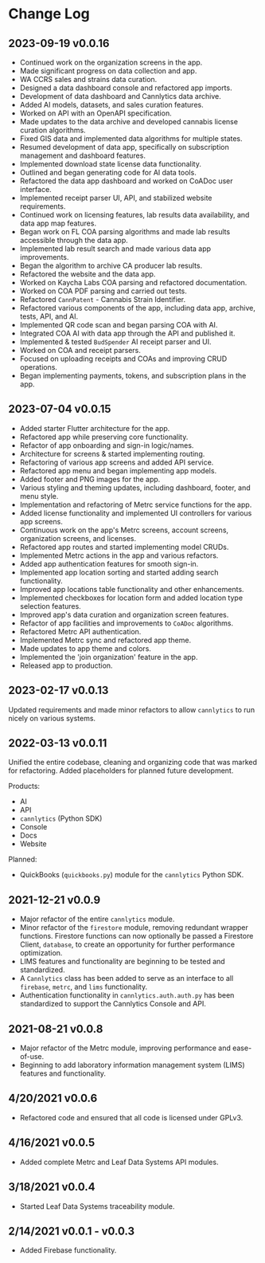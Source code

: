# Change Log

## 2023-09-19 v0.0.16

- Continued work on the organization screens in the app.
- Made significant progress on data collection and app.
- WA CCRS sales and strains data curation.
- Designed a data dashboard console and refactored app imports.
- Development of data dashboard and Cannlytics data archive.
- Added AI models, datasets, and sales curation features.
- Worked on API with an OpenAPI specification.
- Made updates to the data archive and developed cannabis license curation algorithms.
- Fixed GIS data and implemented data algorithms for multiple states.
- Resumed development of data app, specifically on subscription management and dashboard features.
- Implemented download state license data functionality.
- Outlined and began generating code for AI data tools.
- Refactored the data app dashboard and worked on CoADoc user interface.
- Implemented receipt parser UI, API, and stabilized website requirements.
- Continued work on licensing features, lab results data availability, and data app map features.
- Began work on FL COA parsing algorithms and made lab results accessible through the data app.
- Implemented lab result search and made various data app improvements.
- Began the algorithm to archive CA producer lab results.
- Refactored the website and the data app.
- Worked on Kaycha Labs COA parsing and refactored documentation.
- Worked on COA PDF parsing and carried out tests.
- Refactored `CannPatent` - Cannabis Strain Identifier.
- Refactored various components of the app, including data app, archive, tests, API, and AI.
- Implemented QR code scan and began parsing COA with AI.
- Integrated COA AI with data app through the API and published it.
- Implemented & tested `BudSpender` AI receipt parser and UI.
- Worked on COA and receipt parsers.
- Focused on uploading receipts and COAs and improving CRUD operations.
- Began implementing payments, tokens, and subscription plans in the app.

## 2023-07-04 v0.0.15

- Added starter Flutter architecture for the app.
- Refactored app while preserving core functionality.
- Refactor of app onboarding and sign-in logic/names.
- Architecture for screens & started implementing routing.
- Refactoring of various app screens and added API service.
- Refactored app menu and began implementing app models.
- Added footer and PNG images for the app.
- Various styling and theming updates, including dashboard, footer, and menu style.
- Implementation and refactoring of Metrc service functions for the app.
- Added license functionality and implemented UI controllers for various app screens.
- Continuous work on the app's Metrc screens, account screens, organization screens, and licenses.
- Refactored app routes and started implementing model CRUDs.
- Implemented Metrc actions in the app and various refactors.
- Added app authentication features for smooth sign-in.
- Implemented app location sorting and started adding search functionality.
- Improved app locations table functionality and other enhancements.
- Implemented checkboxes for location form and added location type selection features.
- Improved app's data curation and organization screen features.
- Refactor of app facilities and improvements to `CoADoc` algorithms.
- Refactored Metrc API authentication.
- Implemented Metrc sync and refactored app theme.
- Made updates to app theme and colors.
- Implemented the 'join organization' feature in the app.
- Released app to production.

## 2023-02-17 v0.0.13

Updated requirements and made minor refactors to allow `cannlytics` to run nicely on various systems.

## 2022-03-13 v0.0.11

Unified the entire codebase, cleaning and organizing code that was marked for refactoring. Added placeholders for planned future development.

Products:

- AI
- API
- `cannlytics` (Python SDK)
- Console
- Docs
- Website

Planned:

- QuickBooks (`quickbooks.py`) module for the `cannlytics` Python SDK.

## 2021-12-21 v0.0.9

- Major refactor of the entire `cannlytics` module.
- Minor refactor of the `firestore` module, removing redundant wrapper functions. Firestore functions can now optionally be passed a Firestore Client, `database`, to create an opportunity for further performance optimization.
- LIMS features and functionality are beginning to be tested and standardized.
- A `Cannlytics` class has been added to serve as an interface to all `firebase`, `metrc`, and `lims` functionality.
- Authentication functionality in `cannlytics.auth.auth.py` has been standardized to support the Cannlytics Console and API.

## 2021-08-21 v0.0.8

- Major refactor of the Metrc module, improving performance and ease-of-use.
- Beginning to add laboratory information management system (LIMS) features and functionality.

## 4/20/2021 v0.0.6

- Refactored code and ensured that all code is licensed under GPLv3.

## 4/16/2021 v0.0.5

- Added complete Metrc and Leaf Data Systems API modules.

## 3/18/2021 v0.0.4

- Started Leaf Data Systems traceability module.

## 2/14/2021 v0.0.1 - v0.0.3

- Added Firebase functionality.
